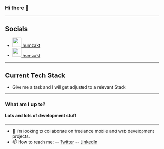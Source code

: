 ### Hi there 👋   

---
## Socials
- <a href="https://twitter.com/humzakt"><img src="https://cdn.worldvectorlogo.com/logos/twitter-6.svg" width="30" height="30" />  humzakt </a>
- <a href="https://linkedin.com/in/humzakt"><img src="https://cdn.worldvectorlogo.com/logos/linkedin-icon.svg" width="30" height="30" />  humzakt</a>

---
## Current Tech Stack
- Give me a task and I will get adjusted to a relevant Stack
---
### What am I up to?
#### Lots and lots of development stuff

---

- 👯 I’m looking to collaborate on freelance mobile and web development projects.
- 📫 How to reach me: 
  -- [Twitter](https://twitter.com/humzakt)
  -- [LinkedIn](https://linkedin.com/in/humzakt)

